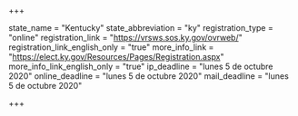 +++

state_name = "Kentucky"
state_abbreviation = "ky"
registration_type = "online"
registration_link = "https://vrsws.sos.ky.gov/ovrweb/"
registration_link_english_only = "true"
more_info_link = "https://elect.ky.gov/Resources/Pages/Registration.aspx"
more_info_link_english_only = "true"
ip_deadline = "lunes 5 de octubre 2020"
online_deadline = "lunes 5 de octubre 2020"
mail_deadline = "lunes 5 de octubre 2020"

+++